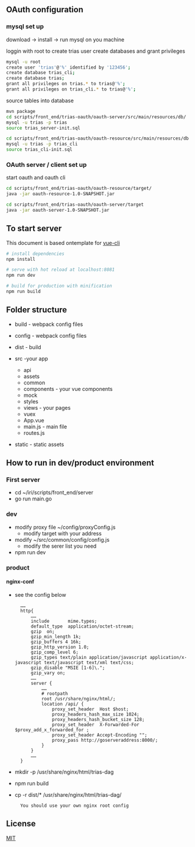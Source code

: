 ## OAuth configuration

### mysql set up

download -> install -> run mysql on you machine

loggin with root to create trias user create databases and grant privileges
```bash  
mysql -u root
create user 'trias'@'%' identified by '123456';
create database trias_cli;
create database trias;
grant all privileges on trias.* to trias@'%';
grant all privileges on trias_cli.* to trias@'%';
```

source tables into database
```bash
mvn package
cd scripts/front_end/trias-oauth/oauth-server/src/main/resources/db/
mysql -u trias -p trias
source trias_server-init.sql

cd scripts/front_end/trias-oauth/oauth-resource/src/main/resources/db 
mysql -u trias -p trias_cli
source trias_cli-init.sql 
```

### OAuth server / client set up

start oauth and oauth cli
```bash
cd scripts/front_end/trias-oauth/oauth-resource/target/
java -jar oauth-resource-1.0-SNAPSHOT.jar 

cd scripts/front_end/trias-oauth/oauth-server/target 
java -jar oauth-server-1.0-SNAPSHOT.jar
```

## To start server

This document is based ontemplate for [vue-cli](https://github.com/vuejs/vue-cli)

``` bash
# install dependencies
npm install

# serve with hot reload at localhost:8081
npm run dev

# build for production with minification
npm run build

```

## Folder structure
* build - webpack config files

* config - webpack config files

* dist - build

* src -your app  
  * api
  * assets
  * common
  * components - your vue components
  * mock
  * styles
  * views - your pages
  * vuex
  * App.vue
  * main.js - main file
  * routes.js

* static - static assets

## How to run in dev/product environment
### First server
- cd ~/iri/scripts/front_end/server
- go run main.go
### dev
- modify proxy file ~/config/proxyConfig.js
    - modify target with your address
- modify ~/src/common/config/config.js
    - modify the serer list you need
- npm run dev

### product
#### nginx-conf
- see the config below
 
        ……
        http{
            ……
            include       mime.types;
            default_type  application/octet-stream;
            gzip  on;
            gzip_min_length 1k;
            gzip_buffers 4 16k;
            gzip_http_version 1.0;
            gzip_comp_level 6;
            gzip_types text/plain application/javascript application/x-javascript text/javascript text/xml text/css;
            gzip_disable "MSIE [1-6]\.";
            gzip_vary on;
            ……
            server {
                ……
                # rootpath
                root /usr/share/nginx/html/;
                location /api/ {
                    proxy_set_header  Host $host;
                    proxy_headers_hash_max_size 1024;
                    proxy_headers_hash_bucket_size 128;
                    proxy_set_header  X-Forwarded-For $proxy_add_x_forwarded_for ;
                    proxy_set_header Accept-Encoding "";
                    proxy_pass http://goserveraddress:8000/;
                }
            }
            ……
        }
- mkdir -p /usr/share/nginx/html/trias-dag
- npm run build
- cp -r dist/* /usr/share/nginx/html/trias-dag/
        
        You should use your own nginx root config
## License
[MIT](http://opensource.org/licenses/MIT)

